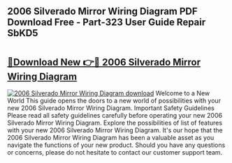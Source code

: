 ## 2006 Silverado Mirror Wiring Diagram PDF Download Free - Part-323 User Guide Repair SbKD5

# <h2><a href="http://dfro7v.blite.top/?on=2006+Silverado+Mirror+Wiring+Diagram">🔗Download New 👉🔴 2006 Silverado Mirror Wiring Diagram</a></h2>

[![2006 Silverado Mirror Wiring Diagram download](https://i.imgur.com/lujVjoI.png)](http://dfro7v.blite.top/?on=2006+Silverado+Mirror+Wiring+Diagram)
Welcome to a New World This guide opens the doors to a new world of possibilities with your new 2006 Silverado Mirror Wiring Diagram. Important Safety Guidelines Please read all safety guidelines carefully before operating your new 2006 Silverado Mirror Wiring Diagram. Explore the possibilities of list of features with your new 2006 Silverado Mirror Wiring Diagram. It's our hope that the 2006 Silverado Mirror Wiring Diagram has been a valuable asset as you navigate the functions of your new product. Should you have any questions or concerns, please do not hesitate to contact our customer support team.
